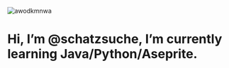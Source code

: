 

![awodkmnwa](https://github.com/user-attachments/assets/66d82e06-86f9-4a5b-91b4-94cbbf657137)
<html> <h1> Hi, I’m @schatzsuche, I’m currently learning Java/Python/Aseprite. <h1/> </h1></html>
<!---
schatzsuche/schatzsuche is a ✨ special ✨ repository because its `README.md` (this file) appears on your GitHub profile.
You can click the Preview link to take a look at your changes.
--->
